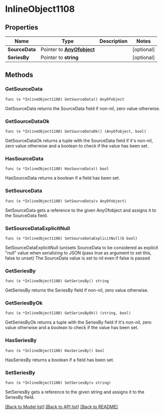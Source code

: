 # InlineObject1108

## Properties

Name | Type | Description | Notes
------------ | ------------- | ------------- | -------------
**SourceData** | Pointer to [**AnyOfobject**](anyOf&lt;object&gt;.md) |  | [optional] 
**SeriesBy** | Pointer to **string** |  | [optional] 

## Methods

### GetSourceData

`func (o *InlineObject1108) GetSourceData() AnyOfobject`

GetSourceData returns the SourceData field if non-nil, zero value otherwise.

### GetSourceDataOk

`func (o *InlineObject1108) GetSourceDataOk() (AnyOfobject, bool)`

GetSourceDataOk returns a tuple with the SourceData field if it's non-nil, zero value otherwise
and a boolean to check if the value has been set.

### HasSourceData

`func (o *InlineObject1108) HasSourceData() bool`

HasSourceData returns a boolean if a field has been set.

### SetSourceData

`func (o *InlineObject1108) SetSourceData(v AnyOfobject)`

SetSourceData gets a reference to the given AnyOfobject and assigns it to the SourceData field.

### SetSourceDataExplicitNull

`func (o *InlineObject1108) SetSourceDataExplicitNull(b bool)`

SetSourceDataExplicitNull (un)sets SourceData to be considered as explicit "null" value
when serializing to JSON (pass true as argument to set this, false to unset)
The SourceData value is set to nil even if false is passed
### GetSeriesBy

`func (o *InlineObject1108) GetSeriesBy() string`

GetSeriesBy returns the SeriesBy field if non-nil, zero value otherwise.

### GetSeriesByOk

`func (o *InlineObject1108) GetSeriesByOk() (string, bool)`

GetSeriesByOk returns a tuple with the SeriesBy field if it's non-nil, zero value otherwise
and a boolean to check if the value has been set.

### HasSeriesBy

`func (o *InlineObject1108) HasSeriesBy() bool`

HasSeriesBy returns a boolean if a field has been set.

### SetSeriesBy

`func (o *InlineObject1108) SetSeriesBy(v string)`

SetSeriesBy gets a reference to the given string and assigns it to the SeriesBy field.


[[Back to Model list]](../README.md#documentation-for-models) [[Back to API list]](../README.md#documentation-for-api-endpoints) [[Back to README]](../README.md)


